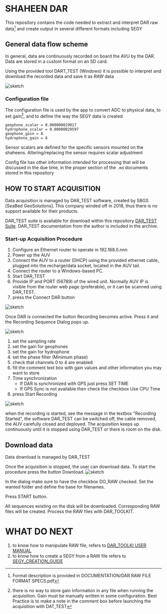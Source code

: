 # SHAHEEN DAR
This repository contains the code needed to extract and interpret DAR raw data[^1] and create output
in several different formats including SEGY

## General data flow scheme
In general, data are continuously recorded on board the AVU by the DAR. Data are stored in a custom format on an SD card.

Using the provided tool DART_TEST (Windows) it is possible to interpret and download the recorded data and save it as _RAW_ data

![sketch](/RES/IMG_00.png)

[^1]: Format description is provided in DOCUMENTATION/DAR RAW FILE FORMAT SPECS.pdf

### Configuration file
The configuration file is used by the app to convert ADC  to physical data, to set gain[^2], and to define the way the SEGY data is created
```
geophone_scalar = 0.000000029017
hydrophone_scalar = 0.00000029597
geophone_gain = 8
hydrophone_gain = 8
```
[^2]: there is no way to store gain information in any file when running the acquisition. Gain must be manually written in some configuration. Best Practice is to make a note in the comment box before launching the acquisition with DAT_TEST

Sensor scalars are defined for the specific sensors mounted on the shaheens. Altering/replacing the sensor requires scalar adjustment

Config file has other information intended for processing that will be discussed in the due time, in the proper section of the ```.md``` documents stored in this repository

## HOW TO START ACQUISITION

Data acquisition is managed by DAR_TEST software, created by SBGS [SeaBed GeoSolutions]. This company winded off in 2018, thus there is no support available for their products.

DAR_TEST suite is available for download within this repository [DAR_TEST Suite](RES\205-DAR_SOFTWARE.zip). DAR_TEST documentation from the author is included in the archive.


### Start-up Acquisition Procedure 

1. Configure an Ethernet router to operate in 192.168.0.nnn
2. Power up the AUV
3. Connect the AUV to a router (DHCP) using the provided ethernet cable, plugged into the recharge/data socket, located in the AUV tail.
4. Connect the router to a Windows-based PC.
5. Start DAR_TEST
6. Provide IP and PORT (56789) of the wired unit. Normally AUV IP is visible from the router web page (preferable), or it can be scanned using DAR_TEST.
7. press the Connect DAR button

![sketch](/RES/IMG_01.png)

Once DAR is connected the button Recording becomes active. Press it and the Recording Sequence Dialog pops up.

![sketch](/RES/IMG_02.png)

1. set the sampling rate
2. set the gain for geophones
3. set the gain for hydrophone
4. set the phase filter (Minimum phase)
5. check that channels 0 to 4 are enabled
6. fill the comment text box with gain values and other information you may want to store
7. Time synchronization
   - If DAR is synchronized with GPS just press SET TIME
   - If GPS Sync is not available then check the checkbox Use CPU Time
8. press Start Recording

![sketch](/RES/IMG_03.png) 

when the recording is started, see the message in the textbox "Recording Started", the software DAR_TEST can be switched off,
the cable removed, the AUV carefully closed and deployed. 
The acquisition keeps up continuously until it is stopped using DAR_TEST or there is room on the disk.

## Download data
Data download is managed by DAR_TEST

Once the acquisition is stopped, the user can download data. To start the procedure press the button Download. 
![sketch](/RES/IMG_04.png) 

In the dialog make sure to have the checkbox DO_RAW checked. Set the wanted folder and define the base for filenames.

Press START button.

All sequences existing on the disk will be downloaded. Corresponding RAW files will be created.
Process the RAW files with DAR_TOOLKIT.

# WHAT DO NEXT

1. to know how to manipulate RAW file, refers to [DAR_TOOLKI USER MANUAL](DAR_TOOLKIT_UserManual.md)
2. to know how to create a SEGY from a RAW file refers to [SEGY_CREATION_GUIDE](SEGY_CREATION_Guide.md)
   






